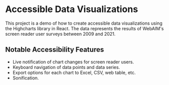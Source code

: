 # Accessible Data Visualizations 

This project is a demo of how to create accessible data visualizations using the Highcharts library in React. The data represents the results of WebAIM's screen reader user surveys between 2009 and 2021.

## Notable Accessibility Features

- Live notification of chart changes for screen reader users.
- Keyboard navigation of data points and data series.
- Export options for each chart to Excel, CSV, web table, etc.
- Sonification.
